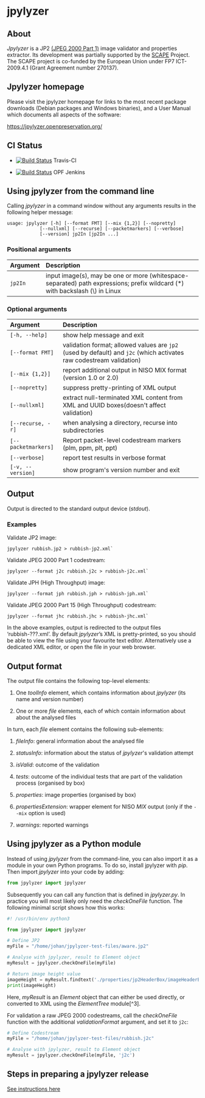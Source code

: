 # jpylyzer

## About
*Jpylyzer* is a JP2 [(JPEG 2000 Part 1)](https://web.archive.org/web/20230407080521/https://www.itu.int/rec/dologin_pub.asp?lang=e&id=T-REC-T.800-201511-S!!PDF-E&type=items) image validator and properties extractor. Its development was partially supported by the [SCAPE](https://www.scape-project.eu/) Project. The SCAPE project is co-funded by the European Union under FP7 ICT-2009.4.1 (Grant Agreement number 270137).

## Jpylyzer homepage

Please visit the jpylyzer homepage for links to the most recent package downloads (Debian packages and Windows binaries), and a User Manual which documents all aspects of the software:

<https://jpylyzer.openpreservation.org/>


## CI Status

- [![Build Status](https://app.travis-ci.com/openpreserve/jpylyzer.svg?branch=master)](https://app.travis-ci.com/github/openpreserve/jpylyzer "Jpylyzer Travis-CI integration build") Travis-CI

- [![Build Status](https://jenkins.openpreservation.org/buildStatus/icon?job=jpylyzer%2Fjpylyzer)](https://jenkins.openpreservation.org/job/jpylyzer/job/jpylyzer/) OPF Jenkins
<!-- Start of text to be copied to usage.md of jpylyzer website -->

## Using jpylyzer from the command line

Calling *jpylyzer* in a command window without any arguments results in the following helper message:

```
usage: jpylyzer [-h] [--format FMT] [--mix {1,2}] [--nopretty]
            [--nullxml] [--recurse] [--packetmarkers] [--verbose]
            [--version] jp2In [jp2In ...]
```

### Positional arguments

|Argument|Description|
|:--|:--|
|`jp2In`|input image(s), may be one or more (whitespace-separated) path expressions; prefix wildcard (\*) with backslash (\\) in Linux|

### Optional arguments

|Argument|Description|
|:--|:--|
|`[-h, --help]`|show help message and exit|
|`[--format FMT]`|validation format; allowed values are `jp2` (used by default) and `j2c` (which activates raw codestream validation)|
|`[--mix {1,2}]`|report additional output in NISO MIX format (version 1.0 or 2.0)|
|`[--nopretty]`|suppress pretty-printing of XML output|
|`[--nullxml]`|extract null-terminated XML content from XML and UUID boxes(doesn't affect validation)|
|`[--recurse, -r]`|when analysing a directory, recurse into subdirectories|
|`[--packetmarkers]`|Report packet-level codestream markers (plm, ppm, plt, ppt)|
|`[--verbose]`|report test results in verbose format|
|`[-v, --version]`|show program's version number and exit|

## Output

Output is directed to the standard output device (*stdout*).

### Examples

Validate JP2 image:

```
jpylyzer rubbish.jp2 > rubbish-jp2.xml`
```

Validate JPEG 2000 Part 1 codestream:

```
jpylyzer --format j2c rubbish.j2c > rubbish-j2c.xml`
```

Validate JPH (High Throughput) image:

```
jpylyzer --format jph rubbish.jph > rubbish-jph.xml`
```

Validate JPEG 2000 Part 15 (High Throughput) codestream:

```
jpylyzer --format jhc rubbish.jhc > rubbish-jhc.xml`
```

In the above examples, output is redirected to the output files &#8216;rubbish-???.xml&#8217;. By default *jpylyzer*&#8217;s XML is pretty-printed, so you should be able to view the file using your favourite text editor. Alternatively use a dedicated XML editor, or open the file in your web browser.

## Output format

The output file contains the following top-level elements:

1. One *toolInfo* element, which contains information about *jpylyzer* (its name and version number)

2. One or more *file* elements, each of which contain information about about the analysed files


In turn, each *file* element contains the following sub-elements:


1. *fileInfo*: general information about the analysed file

2. *statusInfo*: information about the status of *jpylyzer*'s validation attempt

3. *isValid*: outcome of the validation

4. *tests*: outcome of the individual tests that are part of the
validation process (organised by box)

5. *properties*: image properties (organised by box)

6. *propertiesExtension*: wrapper element for NISO *MIX* output (only if the `--mix` option is used)

7. *warnings*: reported warnings

## Using jpylyzer as a Python module

Instead of using *jpylyzer* from the command-line, you can also import
it as a module in your own Python programs. To do so, install jpylyzer
with *pip*. Then import *jpylyzer* into your code by adding:

```python
from jpylyzer import jpylyzer
```
Subsequently you can call any function that is defined in *jpylyzer.py*.
In practice you will most likely only need the *checkOneFile* function.
The following minimal script shows how this works:

```python
#! /usr/bin/env python3

from jpylyzer import jpylyzer

# Define JP2
myFile = "/home/johan/jpylyzer-test-files/aware.jp2"

# Analyse with jpylyzer, result to Element object
myResult = jpylyzer.checkOneFile(myFile)

# Return image height value
imageHeight = myResult.findtext('./properties/jp2HeaderBox/imageHeaderBox/height')
print(imageHeight)
```

Here, *myResult* is an *Element* object that can either be used directly,
or converted to XML using the *ElementTree* module[^3].

For validation a raw JPEG 2000 codestreams, call the *checkOneFile* function with the additional
*validationFormat* argument, and set it to `j2c`:

```python
# Define Codestream
myFile = "/home/johan/jpylyzer-test-files/rubbish.j2c"

# Analyse with jpylyzer, result to Element object
myResult = jpylyzer.checkOneFile(myFile, 'j2c')
```

<!-- End of text to be copied to usage.md of jpylyzer website -->

## Steps in preparing a jpylyzer release

[See instructions here](./howto-prepare-release.md)
